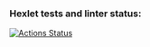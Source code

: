### Hexlet tests and linter status:
[![Actions Status](https://github.com/Kate-qp/frontend-project-44/actions/workflows/hexlet-check.yml/badge.svg)](https://github.com/Kate-qp/frontend-project-44/actions)